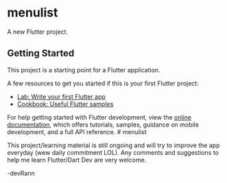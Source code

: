 # menulist

A new Flutter project.

## Getting Started

This project is a starting point for a Flutter application.

A few resources to get you started if this is your first Flutter project:

- [Lab: Write your first Flutter app](https://docs.flutter.dev/get-started/codelab)
- [Cookbook: Useful Flutter samples](https://docs.flutter.dev/cookbook)

For help getting started with Flutter development, view the
[online documentation](https://docs.flutter.dev/), which offers tutorials,
samples, guidance on mobile development, and a full API reference.
#   m e n u l i s t 

This project/learning material is still ongoing and will try to improve the app everyday (wew daily commitment LOL).
Any comments and suggestions to help me learn Flutter/Dart Dev are very welcome.


-devRann
 
 
